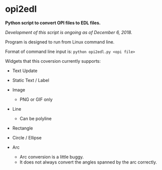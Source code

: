 # opi2edl
**Python script to convert OPI files to EDL files.**

*Development of this script is ongoing as of December 6, 2018.*

Program is designed to run from Linux command line.

Format of command line input is: `python opi2edl.py <opi file>`


Widgets that this coversion currently supports:

- Text Update

- Static Text / Label

- Image
  - PNG or GIF only

- Line
  - Can be polyline

- Rectangle

- Circle / Ellipse

- Arc
  - Arc conversion is a little buggy.
  - It does not always convert the angles spanned by the arc correctly.
